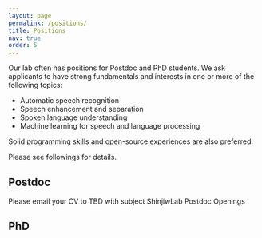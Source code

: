 ```yaml
---
layout: page
permalink: /positions/
title: Positions
nav: true
order: 5
---
```


Our lab often has positions for Postdoc and PhD students. We ask applicants to have strong fundamentals and interests in one or more of the following topics:

<ul>
<li>Automatic speech recognition</li>
<li>Speech enhancement and separation</li>
<li>Spoken language understanding</li>
<li>Machine learning for speech and language processing</li>
</ul>

Solid programming skills and open-source experiences are also preferred.

Please see followings for details.

## Postdoc

Please email your CV to TBD with subject ShinjiwLab Postdoc Openings

## PhD

